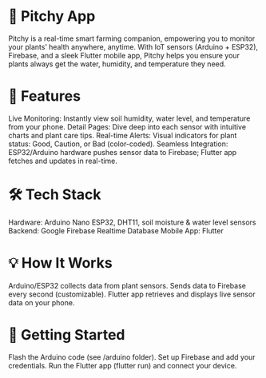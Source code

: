 # 🌱 Pitchy App
Pitchy is a real-time smart farming companion, empowering you to monitor your plants’ health anywhere, anytime.
With IoT sensors (Arduino + ESP32), Firebase, and a sleek Flutter mobile app, Pitchy helps you ensure your plants always get the water, humidity, and temperature they need.

# 🚀 Features
Live Monitoring: Instantly view soil humidity, water level, and temperature from your phone.
Detail Pages: Dive deep into each sensor with intuitive charts and plant care tips.
Real-time Alerts: Visual indicators for plant status: Good, Caution, or Bad (color-coded).
Seamless Integration: ESP32/Arduino hardware pushes sensor data to Firebase; Flutter app fetches and updates in real-time.

# 🛠️ Tech Stack
Hardware: Arduino Nano ESP32, DHT11, soil moisture & water level sensors
Backend: Google Firebase Realtime Database
Mobile App: Flutter 



# 💡 How It Works
Arduino/ESP32 collects data from plant sensors.
Sends data to Firebase every second (customizable).
Flutter app retrieves and displays live sensor data on your phone.

# 📲 Getting Started
Flash the Arduino code (see /arduino folder).
Set up Firebase and add your credentials.
Run the Flutter app (flutter run) and connect your device.

